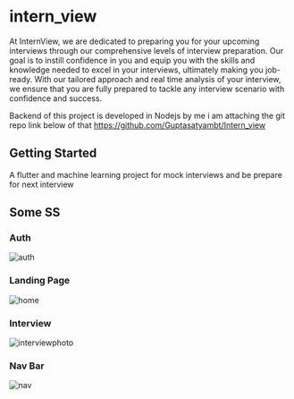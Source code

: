 # intern_view

At InternView, we are dedicated to preparing you for your upcoming interviews through our comprehensive levels of interview preparation. Our goal is to instill confidence in you and equip you with the skills and knowledge needed to excel in your interviews, ultimately making you job-ready. With our tailored approach and real time analysis of your interview, we ensure that you are fully prepared to tackle any interview scenario with confidence and success.

Backend of this project is developed in Nodejs by me i am attaching the git repo link below of that
https://github.com/Guptasatyambt/Intern_view
## Getting Started

A flutter and machine learning project for mock interviews and be prepare for next interview
## Some SS
### Auth
![auth](https://github.com/user-attachments/assets/c4773bb6-6bc4-4702-a6a9-67e6dcc49baa)


### Landing Page
![home](https://github.com/user-attachments/assets/12cc8c81-bb9c-40ac-b365-c4e41325b880)


### Interview
![interviewphoto](https://github.com/user-attachments/assets/01212d0e-55f2-4f1f-bb5e-e54bf938a563)


### Nav Bar
![nav](https://github.com/user-attachments/assets/12429e37-5f5e-4cf0-9f8b-a8a4db79ffb8)

